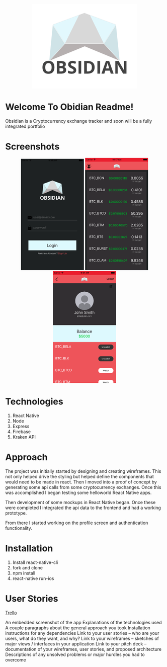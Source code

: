 <div align="center" ><img src="./screenshots_mockups/invert_logo.png"></div>

# Welcome To Obidian Readme!

Obsidian is a Cryptocurrency exchange tracker and soon will be a fully integrated portfolio

# Screenshots
<div align="center">
<img src="./screenshots_mockups/login_screen_shot.png" width="200">
<img src="./screenshots_mockups/home_screen_shot.png" width="200">
<img src="./screenshots_mockups/profile_screen_shot.png" width="200">
</div>

# Technologies
1. React Native
2. Node
3. Express
4. Firebase
5. Kraken API

# Approach

The project was initially started by designing and creating wireframes. This not only helped drive the styling but helped define the components that would need to be made in react. Then I moved into a proof of concept by generating some api calls from some cryptocurrency exchanges. Once this was accomplished I began testing some helloworld React Native apps.

Then development of some mockups in React Native began. Once these were completed I integrated the api data to the frontend and had a working prototype.

From there I started working on the profile screen and authentication functionality.

# Installation
1. Install react-native-cli
2. fork and clone
3. npm install
4. react-native run-ios

# User Stories
[Trello](https://trello.com/b/rTppVKwm/project-4)

An embedded screenshot of the app
Explanations of the technologies used
A couple paragraphs about the general approach you took
Installation instructions for any dependencies
Link to your user stories – who are your users, what do they want, and why?
Link to your wireframes – sketches of major views / interfaces in your application
Link to your pitch deck – documentation of your wireframes, user stories, and proposed architecture
Descriptions of any unsolved problems or major hurdles you had to overcome
